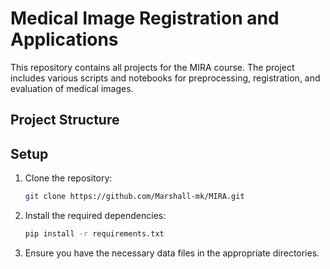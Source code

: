 # Medical Image Registration and Applications

This repository contains all projects for the MIRA course. The project includes various scripts and notebooks for preprocessing, registration, and evaluation of medical images.

## Project Structure

## Setup

1. Clone the repository:
    ```sh
    git clone https://github.com/Marshall-mk/MIRA.git
    ```

2. Install the required dependencies:
    ```sh
    pip install -r requirements.txt
    ```

3. Ensure you have the necessary data files in the appropriate directories.
